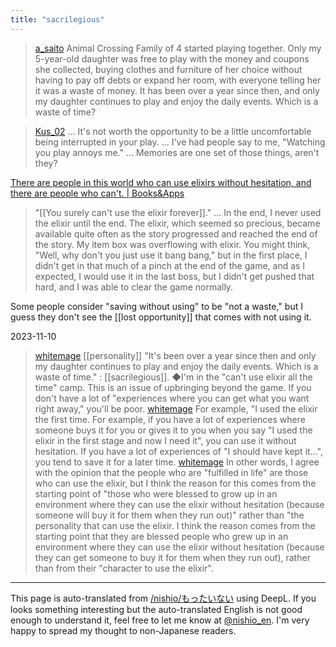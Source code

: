 ```yaml
---
title: "sacrilegious"
---
```



> [a_saito](https://twitter.com/a_saito/status/1456632836895608838?s=21) Animal Crossing
>  Family of 4 started playing together.
>  Only my 5-year-old daughter was free to play with the money and coupons she collected, buying clothes and furniture of her choice without having to pay off debts or expand her room, with everyone telling her it was a waste of money.
>  It has been over a year since then, and only my daughter continues to play and enjoy the daily events.
>  Which is a waste of time?

> [Kus_02](https://twitter.com/Kus_02/status/1456775737638219776)
>  ... It's not worth the opportunity to be a little uncomfortable being interrupted in your play.
>  ... I've had people say to me, "Watching you play annoys me." ... Memories are one set of those things, aren't they?

[There are people in this world who can use elixirs without hesitation, and there are people who can't. | Books&Apps](https://blog.tinect.jp/?p=45903)
> "[[You surely can't use the elixir forever]]."
>  ...
>  In the end, I never used the elixir until the end.
>  The elixir, which seemed so precious, became available quite often as the story progressed and reached the end of the story.
>  My item box was overflowing with elixir. You might think, "Well, why don't you just use it bang bang," but in the first place, I didn't get in that much of a pinch at the end of the game, and as I expected, I would use it in the last boss, but I didn't get pushed that hard, and I was able to clear the game normally.

Some people consider "saving without using" to be "not a waste," but I guess they don't see the [[lost opportunity]] that comes with not using it.

2023-11-10
> [whitemage](https://twitter.com/whitemage/status/1722095488248484016) [[personality]] "It's been over a year since then and only my daughter continues to play and enjoy the daily events. Which is a waste of time." : [[sacrilegious]].
>  ◆I'm in the "can't use elixir all the time" camp. This is an issue of upbringing beyond the game. If you don't have a lot of "experiences where you can get what you want right away," you'll be poor.
> [whitemage](https://twitter.com/whitemage/status/1722095751722053723) For example, "I used the elixir the first time. For example, if you have a lot of experiences where someone buys it for you or gives it to you when you say "I used the elixir in the first stage and now I need it", you can use it without hesitation. If you have a lot of experiences of "I should have kept it...", you tend to save it for a later time.
> [whitemage](https://twitter.com/whitemage/status/1722096343802671448) In other words, I agree with the opinion that the people who are "fulfilled in life" are those who can use the elixir, but I think the reason for this comes from the starting point of "those who were blessed to grow up in an environment where they can use the elixir without hesitation (because someone will buy it for them when they run out)" rather than "the personality that can use the elixir. I think the reason comes from the starting point that they are blessed people who grew up in an environment where they can use the elixir without hesitation (because they can get someone to buy it for them when they run out), rather than from their "character to use the elixir".

---
This page is auto-translated from [/nishio/もったいない](https://scrapbox.io/nishio/もったいない) using DeepL. If you looks something interesting but the auto-translated English is not good enough to understand it, feel free to let me know at [@nishio_en](https://twitter.com/nishio_en). I'm very happy to spread my thought to non-Japanese readers.